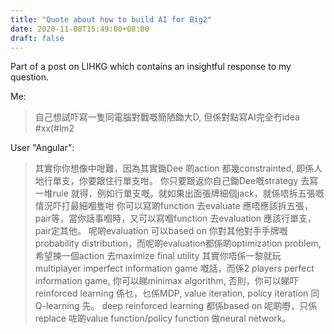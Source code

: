 ```yaml
---
title: "Quote about how to build AI for Big2"
date: 2020-11-08T15:49:00+08:00
draft: false
---
```


Part of a post on LIHKG which contains an insightful response to my question.

Me:
> 自己想試吓寫一隻同電腦對戰嘅簡陋鋤大D, 但係對點寫AI完全冇idea #xx(#lm2

User "Angular":
> 其實你你想像中咁難，因為其實鋤Dee 啲action 都幾constrainted, 即係人地行單支，你要跟住行單支咁。 你只要跟返你自己鋤Dee嘅strategy 去寫一堆rule 就得，例如行單支嘅，就如果出面張牌細個jack，就係唔拆五張嘅情況吓打最細嗰隻咁
>你可以寫啲function 去evaluate 應唔應該拆五張，pair等，當你話事嗰時，又可以寫嗰function 去evaluation 應該行單支， pair定其他。 呢啲evaluation 可以based on 你對其他對手手牌嘅probability distribution，而呢啲evaluation都係啲optimization problem, 希望揀一個action 去maximize final utility
> 其實你唔係一黎就玩multiplayer imperfect information game 嘅話，而係2 players perfect information game, 你可以睇minimax algorithm, 否則，你可以睇吓reinforced learning 係乜，乜係MDP, value iteration, policy iteration 同Q-learning 先。 deep reinforced learning 都係based on 呢啲嘢，只係replace 咗啲value function/policy function 做neural network。